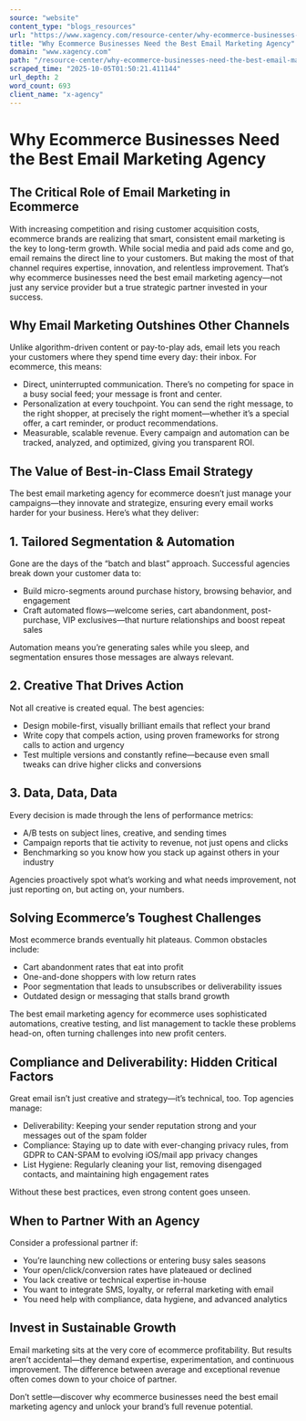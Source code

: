 ```yaml
---
source: "website"
content_type: "blogs_resources"
url: "https://www.xagency.com/resource-center/why-ecommerce-businesses-need-the-best-email-marketing-agency"
title: "Why Ecommerce Businesses Need the Best Email Marketing Agency"
domain: "www.xagency.com"
path: "/resource-center/why-ecommerce-businesses-need-the-best-email-marketing-agency"
scraped_time: "2025-10-05T01:50:21.411144"
url_depth: 2
word_count: 693
client_name: "x-agency"
---
```


# Why Ecommerce Businesses Need the Best Email Marketing Agency

## The Critical Role of Email Marketing in Ecommerce

With increasing competition and rising customer acquisition costs, ecommerce brands are realizing that smart, consistent email marketing is the key to long-term growth. While social media and paid ads come and go, email remains the direct line to your customers. But making the most of that channel requires expertise, innovation, and relentless improvement. That’s why ecommerce businesses need the best email marketing agency—not just any service provider but a true strategic partner invested in your success.

## Why Email Marketing Outshines Other Channels

Unlike algorithm-driven content or pay-to-play ads, email lets you reach your customers where they spend time every day: their inbox. For ecommerce, this means:

*   Direct, uninterrupted communication. There’s no competing for space in a busy social feed; your message is front and center.
*   Personalization at every touchpoint. You can send the right message, to the right shopper, at precisely the right moment—whether it’s a special offer, a cart reminder, or product recommendations.
*   Measurable, scalable revenue. Every campaign and automation can be tracked, analyzed, and optimized, giving you transparent ROI.

## The Value of Best-in-Class Email Strategy

The best email marketing agency for ecommerce doesn’t just manage your campaigns—they innovate and strategize, ensuring every email works harder for your business. Here’s what they deliver:

## 1. Tailored Segmentation & Automation

Gone are the days of the “batch and blast” approach. Successful agencies break down your customer data to:

*   Build micro-segments around purchase history, browsing behavior, and engagement
*   Craft automated flows—welcome series, cart abandonment, post-purchase, VIP exclusives—that nurture relationships and boost repeat sales

Automation means you’re generating sales while you sleep, and segmentation ensures those messages are always relevant.

## 2. Creative That Drives Action

Not all creative is created equal. The best agencies:

*   Design mobile-first, visually brilliant emails that reflect your brand
*   Write copy that compels action, using proven frameworks for strong calls to action and urgency
*   Test multiple versions and constantly refine—because even small tweaks can drive higher clicks and conversions

## 3. Data, Data, Data

Every decision is made through the lens of performance metrics:

*   A/B tests on subject lines, creative, and sending times
*   Campaign reports that tie activity to revenue, not just opens and clicks
*   Benchmarking so you know how you stack up against others in your industry

Agencies proactively spot what’s working and what needs improvement, not just reporting on, but acting on, your numbers.

## Solving Ecommerce’s Toughest Challenges

Most ecommerce brands eventually hit plateaus. Common obstacles include:

*   Cart abandonment rates that eat into profit
*   One-and-done shoppers with low return rates
*   Poor segmentation that leads to unsubscribes or deliverability issues
*   Outdated design or messaging that stalls brand growth

The best email marketing agency for ecommerce uses sophisticated automations, creative testing, and list management to tackle these problems head-on, often turning challenges into new profit centers.

## Compliance and Deliverability: Hidden Critical Factors

Great email isn’t just creative and strategy—it’s technical, too. Top agencies manage:

*   Deliverability: Keeping your sender reputation strong and your messages out of the spam folder
*   Compliance: Staying up to date with ever-changing privacy rules, from GDPR to CAN-SPAM to evolving iOS/mail app privacy changes
*   List Hygiene: Regularly cleaning your list, removing disengaged contacts, and maintaining high engagement rates

Without these best practices, even strong content goes unseen.

## When to Partner With an Agency

Consider a professional partner if:

*   You’re launching new collections or entering busy sales seasons
*   Your open/click/conversion rates have plateaued or declined
*   You lack creative or technical expertise in-house
*   You want to integrate SMS, loyalty, or referral marketing with email
*   You need help with compliance, data hygiene, and advanced analytics

## Invest in Sustainable Growth

Email marketing sits at the very core of ecommerce profitability. But results aren’t accidental—they demand expertise, experimentation, and continuous improvement. The difference between average and exceptional revenue often comes down to your choice of partner.

Don’t settle—discover why ecommerce businesses need the best email marketing agency and unlock your brand’s full revenue potential.